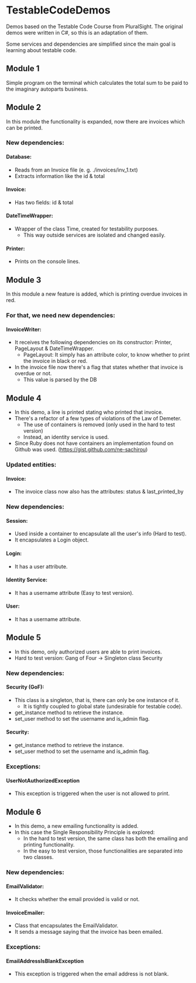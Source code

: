 # TestableCodeDemos
Demos based on the Testable Code Course from PluralSight.
The original demos were written in C#, so this is an adaptation of them.

Some services and dependencies are simplified since the main goal is learning about testable code.
## Module 1
Simple program on the terminal which calculates the total sum to be paid to the imaginary autoparts business.
## Module 2
In this module the functionality is expanded, now there are invoices which can be printed.
### New dependencies:
#### Database: 
* Reads from an Invoice file (e. g. ./invoices/inv_1.txt) 
* Extracts information like the id & total
#### Invoice: 
* Has two fields: id & total
#### DateTimeWrapper:
* Wrapper of the class Time, created for testability purposes.
  * This way outside services are isolated and changed easily.
#### Printer:
* Prints on the console lines.
## Module 3
In this module a new feature is added, which is printing overdue invoices in red.
### For that, we need new dependencies:
#### InvoiceWriter:
* It receives the following dependencies on its constructor: Printer, PageLayout & DateTimeWrapper.
  * PageLayout: It simply has an attribute color, to know whether to print the invoice in black or red.
* In the invoice file now there's a flag that states whether that invoice is overdue or not.
  * This value is parsed by the DB
## Module 4
* In this demo, a line is printed stating who printed that invoice.
* There's a refactor of a few types of violations of the Law of Demeter.
  * The use of containers is removed (only used in the hard to test version)
  * Instead, an identity service is used.
* Since Ruby does not have containers an implementation found on Github was used. (https://gist.github.com/ne-sachirou)
### Updated entities:
#### Invoice:
* The invoice class now also has the attributes: status & last_printed_by
### New dependencies:
#### Session:
* Used inside a container to encapsulate all the user's info (Hard to test).
* It encapsulates a Login object.
#### Login:
* It has a user attribute.
#### Identity Service:
* It has a username attribute (Easy to test version).
#### User:
* It has a username attribute.
## Module 5
* In this demo, only authorized users are able to print invoices.
* Hard to test version: Gang of Four -> Singleton class Security 
### New dependencies:
#### Security (GoF):
* This class is a singleton, that is, there can only be one instance of it.
  * It is tightly coupled to global state (undesirable for testable code).
* get_instance method to retrieve the instance.
* set_user method to set the username and is_admin flag.
#### Security:
* get_instance method to retrieve the instance.
* set_user method to set the username and is_admin flag.
### Exceptions:
#### UserNotAuthorizedException
* This exception is triggered when the user is not allowed to print.
## Module 6
* In this demo, a new emailing functionality is added.
* In this case the Single Responsibility Principle is explored:
  * In the hard to test version, the same class has both the emailing and printing functionality.
  * In the easy to test version, those functionalities are separated into two classes.
### New dependencies:
#### EmailValidator:
* It checks whether the email provided is valid or not.
#### InvoiceEmailer:
* Class that encapsulates the EmailValidator.
* It sends a message saying that the invoice has been emailed.
### Exceptions:
#### EmailAddressIsBlankException
* This exception is triggered when the email address is not blank.
